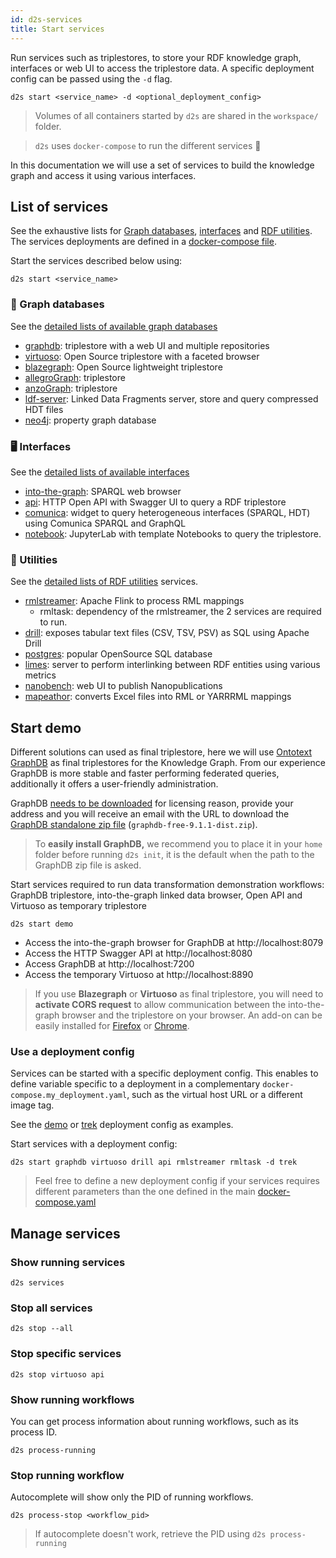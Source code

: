 ```yaml
---
id: d2s-services
title: Start services
---
```


Run services such as triplestores, to store your RDF knowledge graph, interfaces or web UI to access the triplestore data. A specific deployment config can be passed using the `-d` flag.

```shell
d2s start <service_name> -d <optional_deployment_config>
```

> Volumes of all containers started by `d2s` are shared in the `workspace/` folder.

> `d2s` uses `docker-compose` to run the different services 🐳

In this documentation we will use a set of services to build the knowledge graph and access it using various interfaces.

## List of services

See the exhaustive lists for [Graph databases](/docs/services-graph-databases), [interfaces](/docs/services-interfaces) and [RDF utilities](/docs/services-utilities). The services deployments are defined in a [docker-compose file](https://github.com/MaastrichtU-IDS/d2s-cwl-workflows/blob/master/docker-compose.yaml).

Start the services described below using:

```shell
d2s start <service_name>
```

### 🔗 Graph databases

See the [detailed lists of available graph databases](/docs/services-graph-databases)

* [graphdb](/docs/services-graph-databases#graphdb): triplestore with a web UI and multiple repositories
* [virtuoso](/docs/services-graph-databases#virtuoso): Open Source triplestore with a faceted browser
* [blazegraph](/docs/services-graph-databases#blazegraph): Open Source lightweight triplestore 
* [allegroGraph](/docs/services-graph-databases#allegrograph): triplestore
* [anzoGraph](/docs/services-graph-databases#anzograph): triplestore
* [ldf-server](/docs/services-graph-databases#linked-data-fragments-server): Linked Data Fragments server, store and query compressed HDT files
* [neo4j](/docs/services-graph-databases#neo4j): property graph database

### 🖥️ Interfaces

See the [detailed lists of available interfaces](/docs/services-interfaces) 

* [into-the-graph](/docs/services-interfaces#into-the-graph): SPARQL web browser
* [api](/docs/services-interfaces#d2s-api): HTTP Open API  with Swagger UI to query a RDF triplestore
* [comunica](/docs/services-interfaces#comunica-widget): widget to query heterogeneous interfaces (SPARQL, HDT) using Comunica SPARQL and GraphQL
* [notebook](/docs/services-interfaces#jupyter-notebooks): JupyterLab with template Notebooks to query the triplestore.

### 🔧 Utilities

See the [detailed lists of RDF utilities](/docs/services-utilities) services.

* [rmlstreamer](/docs/services-utilities#rml-streamer): Apache Flink to process RML mappings
  * rmltask: dependency of the rmlstreamer, the 2 services are required to run.
* [drill](/docs/services-utilities#apache-drill): exposes tabular text files (CSV, TSV, PSV) as SQL using Apache Drill
* [postgres](/docs/services-utilities#postgres): popular OpenSource SQL database
* [limes](/docs/services-utilities#limes-interlinking): server to perform interlinking between RDF entities using various metrics
* [nanobench](/docs/services-utilities#nanobench): web UI to publish Nanopublications
* [mapeathor](/docs/d2s-rml#mapeathor): converts Excel files into RML or YARRRML mappings

## Start demo 

Different solutions can used as final triplestore, here we will use [Ontotext GraphDB](/docs/services#ontotext-graphdb) as final triplestores for the Knowledge Graph. From our experience GraphDB is more stable and faster performing federated queries, additionally it offers a user-friendly administration. 

GraphDB [needs to be downloaded](https://www.ontotext.com/products/graphdb/graphdb-free/) for licensing reason, provide your address and you will receive an email with the URL to download the [GraphDB standalone zip file](https://www.ontotext.com/products/graphdb/graphdb-free/) (`graphdb-free-9.1.1-dist.zip`). 

> To **easily install GraphDB,** we recommend you to place it in your `home` folder before running `d2s init`, it is the default when the path to the GraphDB zip file is asked.

Start services required to run data transformation demonstration workflows: GraphDB triplestore, into-the-graph linked data browser, Open API and Virtuoso as temporary triplestore

```shell
d2s start demo
```

* Access the into-the-graph browser for GraphDB at http://localhost:8079
* Access the HTTP Swagger API at http://localhost:8080
* Access GraphDB at http://localhost:7200
* Access the temporary Virtuoso at http://localhost:8890

> If you use  **Blazegraph** or **Virtuoso** as final triplestore, you will need to **activate CORS request** to allow communication between the into-the-graph browser and the triplestore on your browser. An add-on can be easily installed for [Firefox](https://addons.mozilla.org/fr/firefox/addon/cors-everywhere/) or [Chrome](https://chrome.google.com/webstore/detail/allow-cors-access-control/lhobafahddgcelffkeicbaginigeejlf). 

### Use a deployment config

Services can be started with a specific deployment config. This enables to define variable specific to a deployment in a complementary `docker-compose.my_deployment.yaml`, such as the virtual host URL or a different image tag.

See the [demo](https://github.com/MaastrichtU-IDS/d2s-cwl-workflows/blob/master/docker-compose.demo.yaml) or [trek](https://github.com/MaastrichtU-IDS/d2s-cwl-workflows/blob/master/docker-compose.trek.yaml) deployment config as examples.

Start services with a deployment config:

```shell
d2s start graphdb virtuoso drill api rmlstreamer rmltask -d trek
```

> Feel free to define a new deployment config if your services requires different parameters than the one defined in the main [docker-compose.yaml](https://github.com/MaastrichtU-IDS/d2s-cwl-workflows/blob/master/docker-compose.yaml)

## Manage services

### Show running services

```shell
d2s services
```

### Stop all services

```shell
d2s stop --all
```

### Stop specific services

```shell
d2s stop virtuoso api
```

### Show running workflows

You can get process information about running workflows, such as its process ID.

```shell
d2s process-running
```

### Stop running workflow

Autocomplete will show only the PID of running workflows.

```shell
d2s process-stop <workflow_pid>
```

> If autocomplete doesn't work, retrieve the PID using `d2s process-running`


